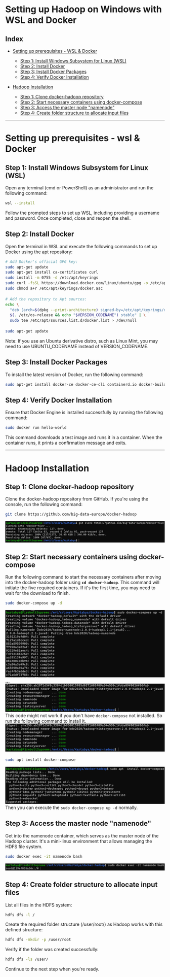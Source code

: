 # Setting up Hadoop on Windows with WSL and Docker

## Index
- [Setting up prerequisites - WSL & Docker](#setting-up-prerequisites---wsl--docker)
  - [Step 1: Install Windows Subsystem for Linux (WSL)](#step-1-install-windows-subsystem-for-linux-wsl)
  - [Step 2: Install Docker](#step-2-install-docker)
  - [Step 3: Install Docker Packages](#step-3-install-docker-packages)
  - [Step 4: Verify Docker Installation](#step-4-verify-docker-installation)

- [Hadoop Installation](#hadoop-installation)
  - [Step 1: Clone docker-hadoop repository](#step-1-clone-docker-hadoop-repository)
  - [Step 2: Start necessary containers using docker-compose](#step-2-start-necessary-containers-using-docker-compose)
  - [Step 3: Access the master node "namenode"](#step-3-access-the-master-node-namenode)
  - [Step 4: Create folder structure to allocate input files](#step-4-create-folder-structure-to-allocate-input-files)

---

# Setting up prerequisites - wsl & Docker 

## Step 1: Install Windows Subsystem for Linux (WSL)

Open any terminal (cmd or PowerShell) as an administrator and run the following command:

```bash
wsl --install
```

Follow the prompted steps to set up WSL, including providing a username and password. Once completed, close and reopen the shell.

## Step 2: Install Docker

Open the terminal in WSL and execute the following commands to set up Docker using the apt repository:

```bash
# Add Docker's official GPG key:
sudo apt-get update
sudo apt-get install ca-certificates curl
sudo install -m 0755 -d /etc/apt/keyrings
sudo curl -fsSL https://download.docker.com/linux/ubuntu/gpg -o /etc/apt/keyrings/docker.asc
sudo chmod a+r /etc/apt/keyrings/docker.asc

# Add the repository to Apt sources:
echo \
  "deb [arch=$(dpkg --print-architecture) signed-by=/etc/apt/keyrings/docker.asc] https://download.docker.com/linux/ubuntu \
  $(. /etc/os-release && echo "$VERSION_CODENAME") stable" | \
  sudo tee /etc/apt/sources.list.d/docker.list > /dev/null

sudo apt-get update
```

Note: If you use an Ubuntu derivative distro, such as Linux Mint, you may need to use UBUNTU_CODENAME instead of VERSION_CODENAME.

## Step 3: Install Docker Packages

To install the latest version of Docker, run the following command:

```bash
sudo apt-get install docker-ce docker-ce-cli containerd.io docker-buildx-plugin docker-compose-plugin
```

## Step 4: Verify Docker Installation

Ensure that Docker Engine is installed successfully by running the following command:

```bash
sudo docker run hello-world
```

This command downloads a test image and runs it in a container. When the container runs, it prints a confirmation message and exits.

---

# Hadoop Installation

## Step 1: Clone docker-hadoop repository

Clone the docker-hadoop repository from GitHub. If you're using the console, run the following command:

```bash
git clone https://github.com/big-data-europe/docker-hadoop
```
![git clone](https://github.com/kartabyakrishna/KartabyaKrishna/blob/main/Assets/setup-Windows/gitclone.png)

## Step 2: Start necessary containers using docker-compose

Run the following command to start the necessary containers after moving into the docker-hadoop folder using **`cd docker-hadoop`**. This command will initiate the five required containers. If it's the first time, you may need to wait for the download to finish.

```bash
sudo docker-compose up -d
```
![sudo docker-compose up -d](https://github.com/kartabyakrishna/KartabyaKrishna/blob/main/Assets/setup-Windows/sudo%20docker-compose%20up%20-d.png)
**...**
![creating nodes](https://github.com/kartabyakrishna/KartabyaKrishna/blob/main/Assets/setup-Windows/Screenshot%202024-03-05%20211209.png)
This code might not work if you don't have `docker-compose` not installed. So run the following command to install it.
![docker compose not found](https://github.com/kartabyakrishna/KartabyaKrishna/blob/main/Assets/setup-Windows/Screenshot%202024-03-05%20211209.png)
```bash
sudo apt install docker-compose
```
![sudo apt install docker-compose](https://github.com/kartabyakrishna/KartabyaKrishna/blob/main/Assets/setup-Windows/sudo%20apt%20install%20docker-compose.png)
Then you can execute the `sudo docker-compose up -d` normally.

## Step 3: Access the master node "namenode"

Get into the namenode container, which serves as the master node of the Hadoop cluster. It's a mini-linux environment that allows managing the HDFS file system.

```bash
sudo docker exec -it namenode bash
```

![sudo docker exec -it namenode bash](https://github.com/kartabyakrishna/KartabyaKrishna/blob/main/Assets/setup-Windows/sudo%20docker%20exec%20-it%20namenode%20bash.png)

## Step 4: Create folder structure to allocate input files

List all files in the HDFS system:

```bash
hdfs dfs -l /
```

Create the required folder structure (/user/root/) as Hadoop works with this defined structure:

```bash
hdfs dfs -mkdir -p /user/root
```

Verify if the folder was created successfully:

```bash
hdfs dfs -ls /user/
```

Continue to the next step when you're ready.
